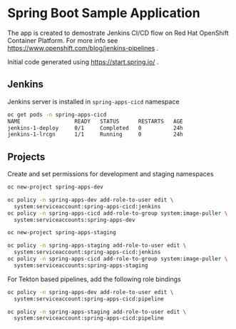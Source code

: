 # Spring Boot Sample Application

The app is created to demostrate Jenkins CI/CD flow on Red Hat OpenShift
Container Platform. For more info see
https://www.openshift.com/blog/jenkins-pipelines .

Initial code generated using https://start.spring.io/ .

## Jenkins

Jenkins server is installed in `spring-apps-cicd` namespace

```bash
oc get pods -n spring-apps-cicd
NAME                 READY   STATUS      RESTARTS   AGE
jenkins-1-deploy     0/1     Completed   0          24h
jenkins-1-lrcgn      1/1     Running     0          24h
```

## Projects

Create and set permissions for development and staging namespaces

```bash
oc new-project spring-apps-dev

oc policy -n spring-apps-dev add-role-to-user edit \
  system:serviceaccount:spring-apps-cicd:jenkins
oc policy -n spring-apps-cicd add-role-to-group system:image-puller \
  system:serviceaccounts:spring-apps-dev

oc new-project spring-apps-staging

oc policy -n spring-apps-staging add-role-to-user edit \
  system:serviceaccount:spring-apps-cicd:jenkins
oc policy -n spring-apps-cicd add-role-to-group system:image-puller \
  system:serviceaccounts:spring-apps-staging
```

For Tekton based pipelines, add the following role bindings

```bash
oc policy -n spring-apps-dev add-role-to-user edit \
  system:serviceaccount:spring-apps-cicd:pipeline

oc policy -n spring-apps-staging add-role-to-user edit \
  system:serviceaccount:spring-apps-cicd:pipeline
```
